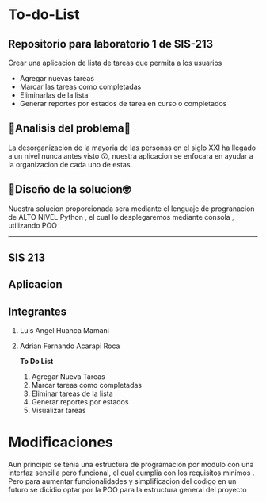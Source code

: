 # To-do-List
## Repositorio para laboratorio 1 de SIS-213
Crear una aplicacion de lista de tareas que permita a los usuarios
- Agregar nuevas tareas
- Marcar las tareas como completadas
- Eliminarlas de la lista
- Generar reportes por estados de tarea en curso o completados
## 🧠Analisis del problema👀
La desorganizacion de la mayoria de las personas en el siglo XXI
ha llegado a un nivel nunca antes visto 😮, nuestra aplicacion
se enfocara en ayudar a la organizacion de cada uno de estas.
## 🌟Diseño de la solucion🤓
Nuestra solucion proporcionada sera mediante el lenguaje de 
progranacion de ALTO NIVEL Python , el cual lo desplegaremos
mediante consola , utilizando POO 
*********************************************************
## SIS 213
## Aplicacion
## Integrantes
1. Luis Angel Huanca Mamani
2. Adrian Fernando Acarapi Roca

    **To Do List**
   1. Agregar Nueva Tareas
   2. Marcar tareas como completadas
   3. Eliminar tareas de la lista
   4. Generar reportes por estados
   5. Visualizar tareas 

# Modificaciones
Aun principio se tenia una estructura de programacion por modulo con una interfaz
sencilla pero funcional, el cual cumplia con los requisitos minimos .
Pero para aumentar funcionalidades y simplificacion del codigo en un futuro se dicidio
optar por la POO para la estructura general del proyecto
